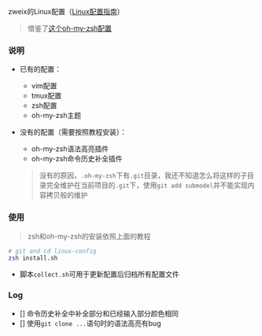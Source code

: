 zweix的Linux配置（[Linux配置指南](https://github.com/zweix123/blog/blob/master/Linux%E6%9C%BA%E5%99%A8%E9%85%8D%E7%BD%AE%E6%8C%87%E5%8D%97.md)）
>借鉴了[这个oh-my-zsh配置](https://github.com/Codesire-Deng/rc)

### 说明

+ 已有的配置：
    + vim配置
    + tmux配置
    + zsh配置
    + oh-my-zsh主题

+ 没有的配置（需要按照教程安装）：
    + oh-my-zsh语法高亮插件
    + oh-my-zsh命令历史补全插件
    >没有的原因，`.oh-my-zsh`下有`.git`目录，我还不知道怎么将这样的子目录完全维护在当前项目的`.git`下，使用`git add submodel`并不能实现内容拷贝般的维护

### 使用

>zsh和oh-my-zsh的安装依照上面的教程

```bash
# git and cd linux-config
zsh install.sh
```

+ 脚本`collect.sh`可用于更新配置后归档所有配置文件

### Log

+ [] 命令历史补全中补全部分和已经输入部分颜色相同
+ [] 使用`git clone ...`语句时的语法高亮有bug
